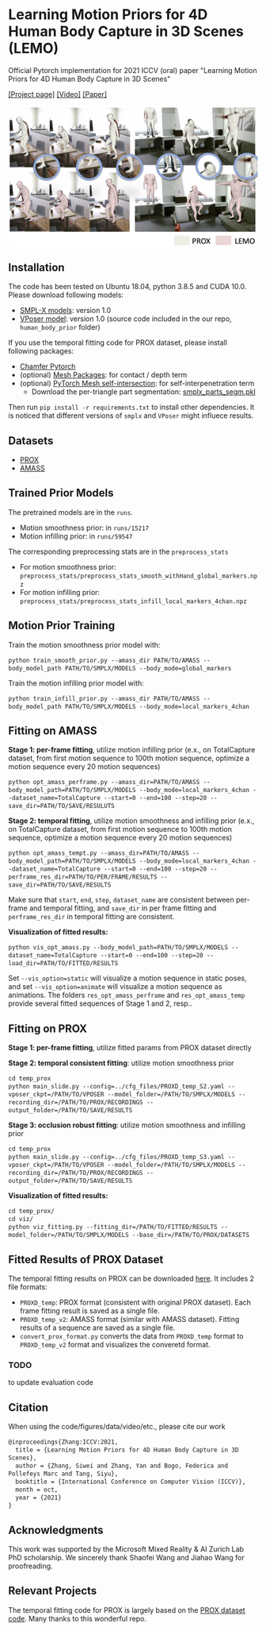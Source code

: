 # Learning Motion Priors for 4D Human Body Capture in 3D Scenes (LEMO)
Official Pytorch implementation for 2021 ICCV (oral) paper "Learning Motion Priors for 4D Human Body Capture in 3D Scenes"

[[Project page]](https://sanweiliti.github.io/LEMO/LEMO.html) 
[[Video]](https://www.youtube.com/watch?v=AT14Y975-dc) 
[[Paper]](https://arxiv.org/pdf/2108.10399.pdf)

<img src="images/teaser.jpg" width = 900 align=middle>


## Installation
The code has been tested on Ubuntu 18.04, python 3.8.5 and CUDA 10.0. Please download following models:
 * [SMPL-X models](https://smpl-x.is.tue.mpg.de): version 1.0
 * [VPoser model](https://smpl-x.is.tue.mpg.de): version 1.0 (source code included in the our repo, `human_body_prior` folder)

If you use the temporal fitting code for PROX dataset, please install following packages:
 * [Chamfer Pytorch](https://github.com/ThibaultGROUEIX/ChamferDistancePytorch/tree/719b0f1ca5ba370616cb837c03ab88d9a88173ff)
 * (optional) [Mesh Packages](https://github.com/MPI-IS/mesh): for contact / depth term
 * (optional) [PyTorch Mesh self-intersection](https://github.com/vchoutas/torch-mesh-isect): for self-interpenetration term
    * Download the per-triangle part segmentation: [smplx_parts_segm.pkl](https://owncloud.tuebingen.mpg.de/index.php/s/MWnr8Kso4K8T8at)
 
Then run `pip install -r requirements.txt` to install other dependencies.
It is noticed that different versions of `smplx` and `VPoser` might influece results.


## Datasets

* [PROX](https://prox.is.tue.mpg.de/)
* [AMASS](https://amass.is.tue.mpg.de/)



## Trained Prior Models
The pretrained models are in the `runs`. 
* Motion smoothness prior: in `runs/15217`
* Motion infilling prior: in `runs/59547`

The corresponding preprocessing stats are in the `preprocess_stats`
* For motion smoothness prior: `preprocess_stats/preprocess_stats_smooth_withHand_global_markers.npz`
* For motion infilling prior: `preprocess_stats/preprocess_stats_infill_local_markers_4chan.npz`



## Motion Prior Training
Train the motion smoothness prior model with:
```
python train_smooth_prior.py --amass_dir PATH/TO/AMASS --body_model_path PATH/TO/SMPLX/MODELS --body_mode=global_markers
```
Train the motion infilling prior model with:
```
python train_infill_prior.py --amass_dir PATH/TO/AMASS --body_model_path PATH/TO/SMPLX/MODELS --body_mode=local_markers_4chan
```

## Fitting on AMASS
**Stage 1: per-frame fitting**, utilize motion infilling prior (e.x., on TotalCapture dataset, from first motion sequence to 100th motion sequence, optimize a motion sequence every 20 motion sequences)
```
python opt_amass_perframe.py --amass_dir=PATH/TO/AMASS --body_model_path=PATH/TO/SMPLX/MODELS --body_mode=local_markers_4chan --dataset_name=TotalCapture --start=0 --end=100 --step=20 --save_dir=PATH/TO/SAVE/RESULUTS
```
**Stage 2: temporal fitting**, utilize motion smoothness and infilling prior (e.x., on TotalCapture dataset, from first motion sequence to 100th motion sequence, optimize a motion sequence every 20 motion sequences)
```
python opt_amass_tempt.py --amass_dir=PATH/TO/AMASS --body_model_path=PATH/TO/SMPLX/MODELS --body_mode=local_markers_4chan --dataset_name=TotalCapture --start=0 --end=100 --step=20 --perframe_res_dir=PATH/TO/PER/FRAME/RESULTS --save_dir=PATH/TO/SAVE/RESULTS
```
Make sure that `start`, `end`, `step`, `dataset_name` are consistent between per-frame and temporal fitting, and `save_dir` in per frame fitting and `perframe_res_dir` in temporal fitting are consistent.

**Visualization of fitted results:**
```
python vis_opt_amass.py --body_model_path=PATH/TO/SMPLX/MODELS --dataset_name=TotalCapture --start=0 --end=100 --step=20 --load_dir=PATH/TO/FITTED/RESULTS
```
Set `--vis_option=static` will visualize a motion sequence in static poses, and set `--vis_option=animate` will visualize a motion sequence as animations.
The folders `res_opt_amass_perframe` and `res_opt_amass_temp` provide several fitted sequences of Stage 1 and 2, resp..


## Fitting on PROX
**Stage 1: per-frame fitting**, utilize fitted params from PROX dataset directly

**Stage 2: temporal consistent fitting**: utilize motion smoothness prior
```
cd temp_prox
python main_slide.py --config=../cfg_files/PROXD_temp_S2.yaml --vposer_ckpt=/PATH/TO/VPOSER --model_folder=/PATH/TO/SMPLX/MODELS --recording_dir=/PATH/TO/PROX/RECORDINGS --output_folder=/PATH/TO/SAVE/RESULTS
```
**Stage 3: occlusion robust fitting**: utilize motion smoothness and infilling prior
```
cd temp_prox
python main_slide.py --config=../cfg_files/PROXD_temp_S3.yaml --vposer_ckpt=/PATH/TO/VPOSER --model_folder=/PATH/TO/SMPLX/MODELS --recording_dir=/PATH/TO/PROX/RECORDINGS --output_folder=/PATH/TO/SAVE/RESULTS
```
**Visualization of fitted results:**
```
cd temp_prox/
cd viz/
python viz_fitting.py --fitting_dir=/PATH/TO/FITTED/RESULTS --model_folder=/PATH/TO/SMPLX/MODELS --base_dir=/PATH/TO/PROX/DATASETS 
```

## Fitted Results of PROX Dataset
The temporal fitting results on PROX can be downloaded [here](https://drive.google.com/file/d/1UiEfUQtqBrv_pLscx_EW6d5f1oWEQaqm/view?usp=sharing).
It includes 2 file formats: 
* `PROXD_temp`: PROX format (consistent with original PROX dataset). Each frame fitting result is saved as a single file.
* `PROXD_temp_v2`: AMASS format (similar with AMASS dataset). Fitting results of a sequence are saved as a single file.
* `convert_prox_format.py` converts the data from `PROXD_temp` format to `PROXD_temp_v2` format and visualizes the converetd format.

### TODO
to update evaluation code

## Citation

When using the code/figures/data/video/etc., please cite our work
```
@inproceedings{Zhang:ICCV:2021,
  title = {Learning Motion Priors for 4D Human Body Capture in 3D Scenes},
  author = {Zhang, Siwei and Zhang, Yan and Bogo, Federica and Pollefeys Marc and Tang, Siyu},
  booktitle = {International Conference on Computer Vision (ICCV)},
  month = oct,
  year = {2021}
}
```


## Acknowledgments 
This work was supported by the Microsoft Mixed Reality & AI Zurich Lab PhD scholarship. We sincerely thank Shaofei Wang and Jiahao Wang for proofreading.

## Relevant Projects
The temporal fitting code for PROX is largely based on the [PROX dataset code](https://github.com/mohamedhassanmus/prox). Many thanks to this wonderful repo.

